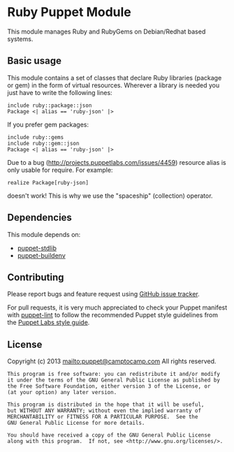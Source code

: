 # Ruby Puppet Module

This module manages Ruby and RubyGems on Debian/Redhat based systems.

## Basic usage

This module contains a set of classes that declare Ruby libraries (package or gem) 
in the form of virtual resources. Wherever a library is needed you just have to 
write the following lines:

    include ruby::package::json
    Package <| alias == 'ruby-json' |>

If you prefer gem packages:

    include ruby::gems
    include ruby::gem::json
    Package <| alias == 'ruby-json' |>

Due to a bug (http://projects.puppetlabs.com/issues/4459) resource alias 
is only usable for require. For example:

    realize Package[ruby-json]

doesn't work! This is why we use the "spaceship" (collection) operator.

## Dependencies

This module depends on:
 
 * [puppet-stdlib](https://github.com/puppetlabs/puppetlabs-stdlib)
 * [puppet-buildenv](https://github.com/camptocamp/puppet-buildenv)

## Contributing

Please report bugs and feature request using [GitHub issue
tracker](https://github.com/camptocamp/puppet-ruby/issues).

For pull requests, it is very much appreciated to check your Puppet manifest
with [puppet-lint](https://github.com/rodjek/puppet-lint) to follow the recommended Puppet style guidelines from the
[Puppet Labs style guide](http://docs.puppetlabs.com/guides/style_guide.html).

## License

Copyright (c) 2013 <mailto:puppet@camptocamp.com> All rights reserved.

    This program is free software: you can redistribute it and/or modify
    it under the terms of the GNU General Public License as published by
    the Free Software Foundation, either version 3 of the License, or
    (at your option) any later version.
    
    This program is distributed in the hope that it will be useful,
    but WITHOUT ANY WARRANTY; without even the implied warranty of
    MERCHANTABILITY or FITNESS FOR A PARTICULAR PURPOSE.  See the
    GNU General Public License for more details.
    
    You should have received a copy of the GNU General Public License
    along with this program.  If not, see <http://www.gnu.org/licenses/>.
